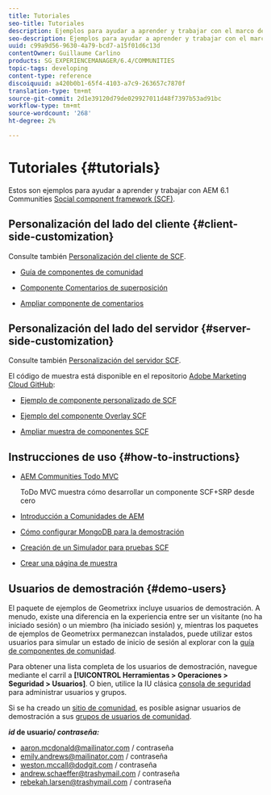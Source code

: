 ```yaml
---
title: Tutoriales
seo-title: Tutoriales
description: Ejemplos para ayudar a aprender y trabajar con el marco de componentes sociales (SCF) de AEM Communities
seo-description: Ejemplos para ayudar a aprender y trabajar con el marco de componentes sociales (SCF) de AEM Communities
uuid: c99a9d56-9630-4a79-bcd7-a15f01d6c13d
contentOwner: Guillaume Carlino
products: SG_EXPERIENCEMANAGER/6.4/COMMUNITIES
topic-tags: developing
content-type: reference
discoiquuid: a420b0b1-65f4-4103-a7c9-263657c7870f
translation-type: tm+mt
source-git-commit: 2d1e39120d79de029927011d48f7397b53ad91bc
workflow-type: tm+mt
source-wordcount: '268'
ht-degree: 2%

---
```



# Tutoriales {#tutorials}

Estos son ejemplos para ayudar a aprender y trabajar con AEM 6.1 Communities [Social component framework (SCF)](scf.md).

## Personalización del lado del cliente {#client-side-customization}

Consulte también [Personalización del cliente de SCF](client-customize.md).

* [Guía de componentes de comunidad](components-guide.md)

* [Componente Comentarios de superposición](overlay-comments.md)

* [Ampliar componente de comentarios](extend-comments.md)

## Personalización del lado del servidor {#server-side-customization}

Consulte también [Personalización del servidor SCF](server-customize.md).

El código de muestra está disponible en el repositorio [Adobe Marketing Cloud GitHub](https://github.com/Adobe-Marketing-Cloud):

* [Ejemplo de componente personalizado de SCF](https://github.com/Adobe-Marketing-Cloud/aem-scf-sample-components-customize)

* [Ejemplo del componente Overlay SCF](https://github.com/Adobe-Marketing-Cloud/aem-scf-sample-components-overlay)

* [Ampliar muestra de componentes SCF](https://github.com/Adobe-Marketing-Cloud/aem-scf-sample-components-extension)

## Instrucciones de uso {#how-to-instructions}

* [AEM Communities Todo MVC](https://github.com/Adobe-Marketing-Cloud/aem-communities-todomvc-sample)

   ToDo MVC muestra cómo desarrollar un componente SCF+SRP desde cero

* [Introducción a Comunidades de AEM](getting-started.md)

* [Cómo configurar MongoDB para la demostración](demo-mongo.md)

* [Creación de un Simulador para pruebas SCF](an-scf-sandbox.md)

* [Crear una página de muestra](create-sample-page.md)

## Usuarios de demostración {#demo-users}

El paquete de ejemplos de Geometrixx incluye usuarios de demostración. A menudo, existe una diferencia en la experiencia entre ser un visitante (no ha iniciado sesión) o un miembro (ha iniciado sesión) y, mientras los paquetes de ejemplos de Geometrixx permanezcan instalados, puede utilizar estos usuarios para simular un estado de inicio de sesión al explorar con la [guía de componentes de comunidad](components-guide.md).

Para obtener una lista completa de los usuarios de demostración, navegue mediante el carril a **[!UICONTROL Herramientas > Operaciones > Seguridad > Usuarios]**. O bien, utilice la IU clásica [consola de seguridad](http://localhost:4502/useradmin) para administrar usuarios y grupos.

Si se ha creado un [sitio de comunidad](getting-started.md), es posible asignar usuarios de demostración a sus [grupos de usuarios de comunidad](users.md).

***id*  de usuario/ *contraseña:***

* aaron.mcdonald@mailinator.com / contraseña
* emily.andrews@mailinator.com / contraseña
* weston.mccall@dodgit.com / contraseña
* andrew.schaeffer@trashymail.com / contraseña
* rebekah.larsen@trashymail.com / contraseña
